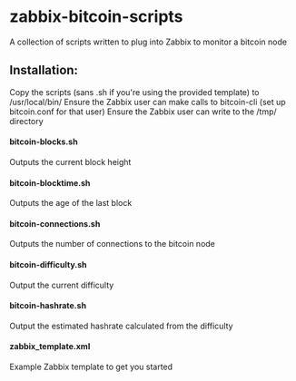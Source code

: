 # zabbix-bitcoin-scripts
A collection of scripts written to plug into Zabbix to monitor a bitcoin node

## Installation:
Copy the scripts (sans .sh if you're using the provided template) to /usr/local/bin/
Ensure the Zabbix user can make calls to bitcoin-cli (set up bitcoin.conf for that user)
Ensure the Zabbix user can write to the /tmp/ directory

#### bitcoin-blocks.sh 
Outputs the current block height
#### bitcoin-blocktime.sh
Outputs the age of the last block
#### bitcoin-connections.sh
Outputs the number of connections to the bitcoin node
#### bitcoin-difficulty.sh
Output the current difficulty
#### bitcoin-hashrate.sh
Output the estimated hashrate calculated from the difficulty

#### zabbix_template.xml
Example Zabbix template to get you started
